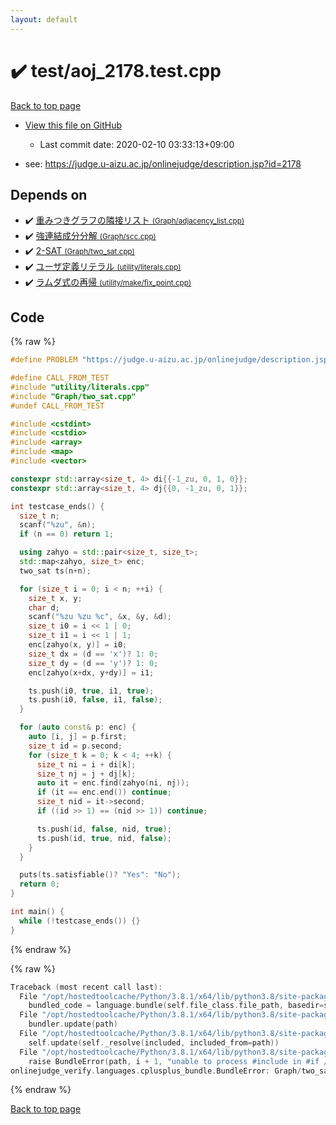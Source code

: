 ```yaml
---
layout: default
---
```


<!-- mathjax config similar to math.stackexchange -->
<script type="text/javascript" async
  src="https://cdnjs.cloudflare.com/ajax/libs/mathjax/2.7.5/MathJax.js?config=TeX-MML-AM_CHTML">
</script>
<script type="text/x-mathjax-config">
  MathJax.Hub.Config({
    TeX: { equationNumbers: { autoNumber: "AMS" }},
    tex2jax: {
      inlineMath: [ ['$','$'] ],
      processEscapes: true
    },
    "HTML-CSS": { matchFontHeight: false },
    displayAlign: "left",
    displayIndent: "2em"
  });
</script>

<script type="text/javascript" src="https://cdnjs.cloudflare.com/ajax/libs/jquery/3.4.1/jquery.min.js"></script>
<script src="https://cdn.jsdelivr.net/npm/jquery-balloon-js@1.1.2/jquery.balloon.min.js" integrity="sha256-ZEYs9VrgAeNuPvs15E39OsyOJaIkXEEt10fzxJ20+2I=" crossorigin="anonymous"></script>
<script type="text/javascript" src="../../assets/js/copy-button.js"></script>
<link rel="stylesheet" href="../../assets/css/copy-button.css" />


# :heavy_check_mark: test/aoj_2178.test.cpp

<a href="../../index.html">Back to top page</a>

* <a href="{{ site.github.repository_url }}/blob/master/test/aoj_2178.test.cpp">View this file on GitHub</a>
    - Last commit date: 2020-02-10 03:33:13+09:00


* see: <a href="https://judge.u-aizu.ac.jp/onlinejudge/description.jsp?id=2178">https://judge.u-aizu.ac.jp/onlinejudge/description.jsp?id=2178</a>


## Depends on

* :heavy_check_mark: <a href="../../library/Graph/adjacency_list.cpp.html">重みつきグラフの隣接リスト <small>(Graph/adjacency_list.cpp)</small></a>
* :heavy_check_mark: <a href="../../library/Graph/scc.cpp.html">強連結成分分解 <small>(Graph/scc.cpp)</small></a>
* :heavy_check_mark: <a href="../../library/Graph/two_sat.cpp.html">2-SAT <small>(Graph/two_sat.cpp)</small></a>
* :heavy_check_mark: <a href="../../library/utility/literals.cpp.html">ユーザ定義リテラル <small>(utility/literals.cpp)</small></a>
* :heavy_check_mark: <a href="../../library/utility/make/fix_point.cpp.html">ラムダ式の再帰 <small>(utility/make/fix_point.cpp)</small></a>


## Code

<a id="unbundled"></a>
{% raw %}
```cpp
#define PROBLEM "https://judge.u-aizu.ac.jp/onlinejudge/description.jsp?id=2178"

#define CALL_FROM_TEST
#include "utility/literals.cpp"
#include "Graph/two_sat.cpp"
#undef CALL_FROM_TEST

#include <cstdint>
#include <cstdio>
#include <array>
#include <map>
#include <vector>

constexpr std::array<size_t, 4> di{{-1_zu, 0, 1, 0}};
constexpr std::array<size_t, 4> dj{{0, -1_zu, 0, 1}};

int testcase_ends() {
  size_t n;
  scanf("%zu", &n);
  if (n == 0) return 1;

  using zahyo = std::pair<size_t, size_t>;
  std::map<zahyo, size_t> enc;
  two_sat ts(n+n);

  for (size_t i = 0; i < n; ++i) {
    size_t x, y;
    char d;
    scanf("%zu %zu %c", &x, &y, &d);
    size_t i0 = i << 1 | 0;
    size_t i1 = i << 1 | 1;
    enc[zahyo(x, y)] = i0;
    size_t dx = (d == 'x')? 1: 0;
    size_t dy = (d == 'y')? 1: 0;
    enc[zahyo(x+dx, y+dy)] = i1;

    ts.push(i0, true, i1, true);
    ts.push(i0, false, i1, false);
  }

  for (auto const& p: enc) {
    auto [i, j] = p.first;
    size_t id = p.second;
    for (size_t k = 0; k < 4; ++k) {
      size_t ni = i + di[k];
      size_t nj = j + dj[k];
      auto it = enc.find(zahyo(ni, nj));
      if (it == enc.end()) continue;
      size_t nid = it->second;
      if ((id >> 1) == (nid >> 1)) continue;

      ts.push(id, false, nid, true);
      ts.push(id, true, nid, false);
    }
  }

  puts(ts.satisfiable()? "Yes": "No");
  return 0;
}

int main() {
  while (!testcase_ends()) {}
}

```
{% endraw %}

<a id="bundled"></a>
{% raw %}
```cpp
Traceback (most recent call last):
  File "/opt/hostedtoolcache/Python/3.8.1/x64/lib/python3.8/site-packages/onlinejudge_verify/docs.py", line 343, in write_contents
    bundled_code = language.bundle(self.file_class.file_path, basedir=self.cpp_source_path)
  File "/opt/hostedtoolcache/Python/3.8.1/x64/lib/python3.8/site-packages/onlinejudge_verify/languages/cplusplus.py", line 63, in bundle
    bundler.update(path)
  File "/opt/hostedtoolcache/Python/3.8.1/x64/lib/python3.8/site-packages/onlinejudge_verify/languages/cplusplus_bundle.py", line 182, in update
    self.update(self._resolve(included, included_from=path))
  File "/opt/hostedtoolcache/Python/3.8.1/x64/lib/python3.8/site-packages/onlinejudge_verify/languages/cplusplus_bundle.py", line 181, in update
    raise BundleError(path, i + 1, "unable to process #include in #if / #ifdef / #ifndef other than include guards")
onlinejudge_verify.languages.cplusplus_bundle.BundleError: Graph/two_sat.cpp: line 10: unable to process #include in #if / #ifdef / #ifndef other than include guards

```
{% endraw %}

<a href="../../index.html">Back to top page</a>

